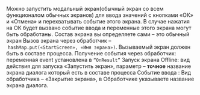 Можно запустить модальный экран(обычный экран со всем функционалом обычных экранов) для ввода значений с кнопками «ОК» и «Отмена» и перехватывать событие этого экрана. В случае нажатия на ОК будет вызвано событие ввода и переменные этого экрана могут быть обработаны.
Состав экрана вы определяете сами – это обычный экран
Вызов экрана через обработчик – `hashMap.put(«StartScreen», «Имя экрана»)`. Вызываемый экран должен быть в составе процесса.
Получение события через обработчик: переменная event установлена в `“OnResult”`
Запуск экрана Offline: вид действия для запуска «Запустить экран», параметр – **точное** название экрана диалога который есть в составе процесса
Событие ввода : Вид обработчика – «Закрытие экрана», в Обработчике указываете название экрана диалога. 